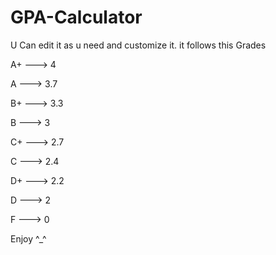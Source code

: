 # GPA-Calculator
U Can edit it as u need and customize it.
it follows this Grades

A+  ---> 4

A   ---> 3.7

B+  ---> 3.3

B   ---> 3

C+  ---> 2.7

C   ---> 2.4

D+  ---> 2.2

D   ---> 2

F   ---> 0


Enjoy ^_^
